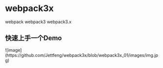# webpack3x
webpack   webpack3 webpack3.x
<h2>快速上手一个Demo</h2>
![image](https://github.com/Jettfeng/webpack3x/blob/webpack3x_01/images/img.jpg)


